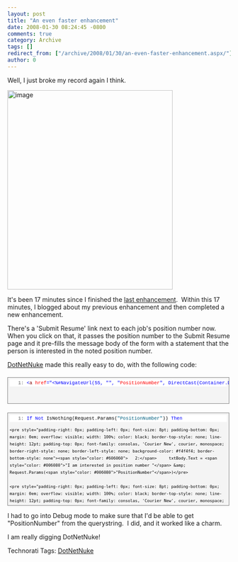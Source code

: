 ```yaml
---
layout: post
title: "An even faster enhancement"
date: 2008-01-30 08:24:45 -0800
comments: true
category: Archive
tags: []
redirect_from: ["/archive/2008/01/30/an-even-faster-enhancement.aspx/"]
author: 0
---
```

<!-- more -->
<p>Well, I just broke my record again I think.</p>  <p><img height="450" alt="image" src="http://blog.jeffhandley.com/Images/PostImages/Anevenfasterenhancement_595/image.png" width="373" /> </p>  <p>It's been 17 minutes since I finished the <a href="http://blog.jeffhandley.com/archive/2008/01/30/fastest-enhancement-ever.aspx" target="_blank">last enhancement</a>.  Within this 17 minutes, I blogged about my previous enhancement and then completed a new enhancement.</p>  <p>There's a 'Submit Resume' link next to each job's position number now.  When you click on that, it passes the position number to the Submit Resume page and it pre-fills the message body of the form with a statement that the person is interested in the noted position number.</p>  <p><a href="http://www.dotnetnuke.com" target="_blank">DotNetNuke</a> made this really easy to do, with the following code:</p>  <div style="border-right: gray 1px solid; padding-right: 4px; border-top: gray 1px solid; padding-left: 4px; font-size: 8pt; padding-bottom: 4px; margin: 20px 0px 10px; overflow: auto; border-left: gray 1px solid; width: 97.5%; cursor: text; max-height: 200px; line-height: 12pt; padding-top: 4px; border-bottom: gray 1px solid; font-family: consolas, 'Courier New', courier, monospace; height: 50px; background-color: #f4f4f4">   <div style="padding-right: 0px; padding-left: 0px; font-size: 8pt; padding-bottom: 0px; overflow: visible; width: 100%; color: black; border-top-style: none; line-height: 12pt; padding-top: 0px; font-family: consolas, 'Courier New', courier, monospace; border-right-style: none; border-left-style: none; background-color: #f4f4f4; border-bottom-style: none">     <pre style="padding-right: 0px; padding-left: 0px; font-size: 8pt; padding-bottom: 0px; margin: 0em; overflow: visible; width: 100%; color: black; border-top-style: none; line-height: 12pt; padding-top: 0px; font-family: consolas, 'Courier New', courier, monospace; border-right-style: none; border-left-style: none; background-color: white; border-bottom-style: none"><span style="color: #606060">   1:</span> <span style="color: #0000ff">&lt;</span><span style="color: #800000">a</span> <span style="color: #ff0000">href</span><span style="color: #0000ff">="&lt;%#NavigateUrl(55, "</span><span style="color: #0000ff">", "</span><span style="color: #ff0000">PositionNumber</span><span style="color: #0000ff">", DirectCast(Container.DataItem, JobInfo).PositionNumber) %&gt;"</span><span style="color: #0000ff">&gt;</span>Submit Resume<span style="color: #0000ff">&lt;/</span><span style="color: #800000">a</span><span style="color: #0000ff">&gt;</span></pre>
  </div>
</div>

<div style="border-right: gray 1px solid; padding-right: 4px; border-top: gray 1px solid; padding-left: 4px; font-size: 8pt; padding-bottom: 4px; margin: 20px 0px 10px; overflow: auto; border-left: gray 1px solid; width: 97.5%; cursor: text; max-height: 200px; line-height: 12pt; padding-top: 4px; border-bottom: gray 1px solid; font-family: consolas, 'Courier New', courier, monospace; background-color: #f4f4f4">
  <div style="padding-right: 0px; padding-left: 0px; font-size: 8pt; padding-bottom: 0px; overflow: visible; width: 100%; color: black; border-top-style: none; line-height: 12pt; padding-top: 0px; font-family: consolas, 'Courier New', courier, monospace; border-right-style: none; border-left-style: none; background-color: #f4f4f4; border-bottom-style: none">
    <pre style="padding-right: 0px; padding-left: 0px; font-size: 8pt; padding-bottom: 0px; margin: 0em; overflow: visible; width: 100%; color: black; border-top-style: none; line-height: 12pt; padding-top: 0px; font-family: consolas, 'Courier New', courier, monospace; border-right-style: none; border-left-style: none; background-color: white; border-bottom-style: none"><span style="color: #606060">   1:</span> <span style="color: #0000ff">If</span> <span style="color: #0000ff">Not</span> IsNothing(Request.Params(<span style="color: #006080">"PositionNumber"</span>)) <span style="color: #0000ff">Then</span></pre>

    <pre style="padding-right: 0px; padding-left: 0px; font-size: 8pt; padding-bottom: 0px; margin: 0em; overflow: visible; width: 100%; color: black; border-top-style: none; line-height: 12pt; padding-top: 0px; font-family: consolas, 'Courier New', courier, monospace; border-right-style: none; border-left-style: none; background-color: #f4f4f4; border-bottom-style: none"><span style="color: #606060">   2:</span>     txtBody.Text = <span style="color: #006080">"I am interested in position number "</span> &amp; Request.Params(<span style="color: #006080">"PositionNumber"</span>)</pre>

    <pre style="padding-right: 0px; padding-left: 0px; font-size: 8pt; padding-bottom: 0px; margin: 0em; overflow: visible; width: 100%; color: black; border-top-style: none; line-height: 12pt; padding-top: 0px; font-family: consolas, 'Courier New', courier, monospace; border-right-style: none; border-left-style: none; background-color: white; border-bottom-style: none"><span style="color: #606060">   3:</span> <span style="color: #0000ff">End</span> <span style="color: #0000ff">If</span></pre>
  </div>
</div>

<p>I had to go into Debug mode to make sure that I'd be able to get "PositionNumber" from the querystring.  I did, and it worked like a charm.</p>

<p>I am really digging DotNetNuke!</p>

<div class="wlWriterSmartContent" id="scid:0767317B-992E-4b12-91E0-4F059A8CECA8:d4eec2b1-26aa-4805-ab22-583b203bd20b" style="padding-right: 0px; display: inline; padding-left: 0px; padding-bottom: 0px; margin: 0px; padding-top: 0px">Technorati Tags: <a href="http://technorati.com/tags/DotNetNuke" rel="tag">DotNetNuke</a></div>

